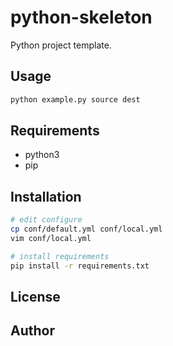 # python-skeleton

Python project template.

## Usage

```bash
python example.py source dest
```

## Requirements

* python3
* pip

## Installation

```bash
# edit configure
cp conf/default.yml conf/local.yml
vim conf/local.yml

# install requirements
pip install -r requirements.txt
```

## License

## Author

